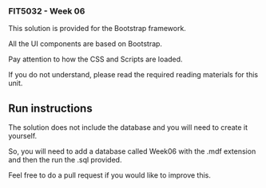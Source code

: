 ### FIT5032 - Week 06

This solution is provided for the Bootstrap framework.

All the UI components are based on Bootstrap.

Pay attention to how the CSS and Scripts are loaded.

If you do not understand, please read the required reading materials for this unit.

## Run instructions

The solution does not include the database and you will need to create it yourself.

So, you will need to add a database called Week06 with the .mdf extension and then the run the .sql provided.

Feel free to do a pull request if you would like to improve this.